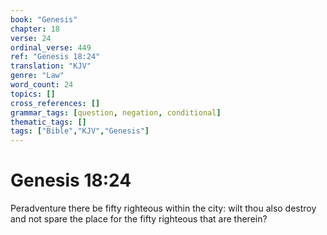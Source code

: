 ```yaml
---
book: "Genesis"
chapter: 18
verse: 24
ordinal_verse: 449
ref: "Genesis 18:24"
translation: "KJV"
genre: "Law"
word_count: 24
topics: []
cross_references: []
grammar_tags: [question, negation, conditional]
thematic_tags: []
tags: ["Bible","KJV","Genesis"]
---
```


# Genesis 18:24

Peradventure there be fifty righteous within the city: wilt thou also destroy and not spare the place for the fifty righteous that are therein?
